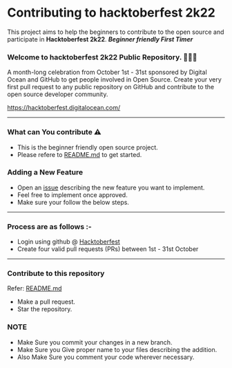 #  Contributing to hacktoberfest 2k22

This project aims to help the beginners to contribute to the open source and participate in **Hacktoberfest 2k22**.
***Beginner friendly* *First Timer***



### Welcome to hacktoberfest 2k22 Public Repository. 👨🏻‍💻

<p>A month-long celebration from October 1st - 31st sponsored by Digital Ocean and GitHub to get people involved in Open Source. Create your very first pull request to any public repository on GitHub and contribute to the open source developer community.

https://hacktoberfest.digitalocean.com/</p>

---

### What can You contribute ⚠️

- This is the beginner friendly open source project.
- Please refere to [README.md](https://github.com/niteshjitender/HacktoberFest2022/blob/main/README.md) to get started.
### Adding a New Feature

-   Open an  [issue](https://github.com/niteshjitender/HacktoberFest2022/issues/new)  describing the new feature you want to implement.
-  Feel free to implement once approved.
-  Make sure your follow the below steps.

---

### Process are as follows :-

- Login using github @ [Hacktoberfest](https://hacktoberfest.digitalocean.com/)
- Create four valid pull requests (PRs) between 1st - 31st October
---

### Contribute to this repository 

Refer: [README.md](https://github.com/niteshjitender/HacktoberFest2022/blob/main/README.md)
- Make a pull request.
- Star the repository.

### NOTE

- Make Sure you commit your changes in a new branch.
- Make Sure you Give proper name to your files describing the addition.
- Also Make Sure you comment your code wherever necessary.

<!--       END OF README           END OF README         END OF README         END OF README          END OF README           END OF README           END OF README      -->
